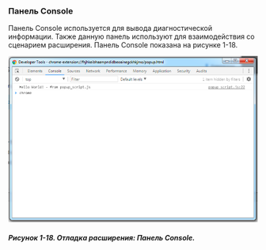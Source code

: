 ### Панель Console

Панель Console используется для вывода диагностической информации. Также данную панель используют для взаимодействия со сценарием расширения. Панель Console показана на рисунке 1-18.

![Рисунок 1-18. Отладка расширения: Панель Console](/assets/figure-1-18.png)

##### Рисунок 1-18. _Отладка расширения: Панель Console._



